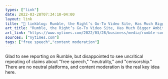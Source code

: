 ```yaml
---
types: ["link"]
date: 2022-03-28T07:34:10-04:00
layout: link
title: "🔗 linkblog: Rumble, the Right’s Go-To Video Site, Has Much Bigger Ambitions - The New York Times'"
art_title: "Rumble, the Right’s Go-To Video Site, Has Much Bigger Ambitions - The New York Times"
art_link: "https://www.nytimes.com/2022/03/28/business/media/rumble-social-media-conservatives-videos.html"
sources: ["nytimes.com"]
tags: ["free speech","content moderation"]
---
```

Glad to see reporting on Rumble, but disappointed to see uncritical repeating of claims about "free speech," "neutrality," and "censorship." There are no neutral platforms, and content moderation is the real key idea here.
